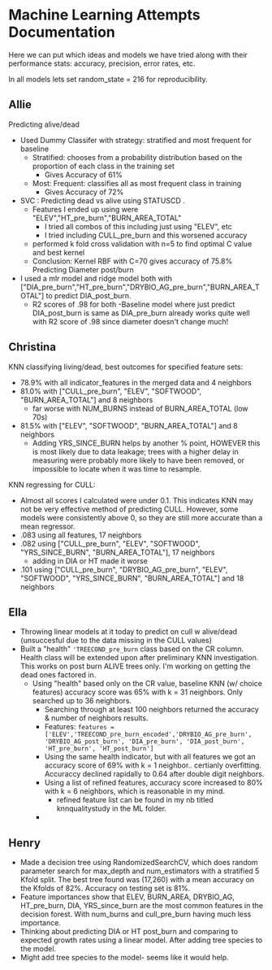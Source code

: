 # Machine Learning Attempts Documentation
Here we can put which ideas and models we have tried along with their performance stats:
accuracy, precision, error rates, etc.  

In all models lets set random_state = 216 for reproducibility.  

## Allie
Predicting alive/dead
- Used Dummy Classifer with strategy: stratified and most frequent for baseline
  - Stratified: chooses from a probability distribution based on the proportion of each class in the training set
      - Gives Accuracy of 61%
  - Most: Frequent: classifies all as most frequent class in training
      - Gives Accuracy of 72%
- SVC : Predicting dead vs alive using STATUSCD .
   - Features I ended up using were "ELEV","HT_pre_burn","BURN_AREA_TOTAL"
      - I tried all combos of this including just using "ELEV", etc
      - I tried including CULL_pre_burn and this worsened accuracy
   - performed k fold cross validation with n=5 to find optimal C value and best kernel
   - Conclusion: Kernel RBF with C=70 gives accuracy of 75.8%
Predicting Diameter post/burn
- I used a mlr model and ridge model both with ["DIA_pre_burn","HT_pre_burn","DRYBIO_AG_pre_burn","BURN_AREA_TOTAL"] to predict DIA_post_burn.
    - R2 scores of .98 for both
 -Baseline model where just predict DIA_post_burn is same as DIA_pre_burn already works quite well with R2 score of .98 since diameter doesn't change much!
## Christina 
KNN classifying living/dead, best outcomes for specified feature sets:
- 78.9% with all indicator_features in the merged data and 4 neighbors
- 81.0% with ["CULL_pre_burn", "ELEV", "SOFTWOOD", "BURN_AREA_TOTAL"] and 8 neighbors
    - far worse with NUM_BURNS instead of BURN_AREA_TOTAL (low 70s)
- 81.5% with ["ELEV", "SOFTWOOD", "BURN_AREA_TOTAL"] and 8 neighbors
    - Adding YRS_SINCE_BURN helps by another % point, HOWEVER this is most likely due to data leakage;
    trees with a higher delay in measuring were probably more likely to have been removed, or impossible
    to locate when it was time to resample.

KNN regressing for CULL:
- Almost all scores I calculated were under 0.1. This indicates KNN may not be very effective method of predicting CULL. However, some models were consistently above 0, so they are still more accurate than a mean regressor.
- .083 using all features, 17 neighbors
- .082 using ["CULL_pre_burn", "ELEV", "SOFTWOOD", "YRS_SINCE_BURN", "BURN_AREA_TOTAL"], 17 neighbors
    - adding in DIA or HT made it worse
- .101 using ["CULL_pre_burn", "DRYBIO_AG_pre_burn", "ELEV", "SOFTWOOD", "YRS_SINCE_BURN", "BURN_AREA_TOTAL"] and 18 neighbors

## Ella
- Throwing linear models at it today to predict on cull w alive/dead (unsuccesful due to the data missing in the CULL values)  
- Built a "health" ```'TREECOND_pre_burn``` class based on the CR column. Health class will be extended upon after preliminary KNN investigation. This works on post burn ALIVE trees only. I'm working on getting the dead ones factored in.  
    - Using "health" based only on the CR value, baseline KNN (w/ choice features) accuracy score was 65% with k = 31 neighbors. Only searched up to 36 neighbors.  
        - Searching through at least 100 neighbors returned the accuracy & number of neighbors results.
        - Features: ```features = ['ELEV','TREECOND_pre_burn_encoded','DRYBIO_AG_pre_burn', 'DRYBIO_AG_post_burn', 'DIA_pre_burn', 'DIA_post_burn',
            'HT_pre_burn', 'HT_post_burn']```
      - Using the same health indicator, but with all features we got an accuracy score of 69% with k = 1 neighbor.. certianly overfitting. Accuraccy declined rapidally to 0.64 after double digit neighbors.
      - Using a list of refined features, accuracy score increased to 80% with k = 6 neighbors, which is reasonable in my mind.
          - refined feature list can be found in my nb titled knnqualitystudy in the ML folder.
      - 

## Henry 
- Made a decision tree using RandomizedSearchCV, which does random parameter search for max_depth and num_estimators with a stratified 5 Kfold split.  The best tree found was (17,260) with a mean accuracy on the Kfolds of 82%.  Accuracy on testing set is 81%.  
- Feature importances show that ELEV, BURN_AREA, DRYBIO_AG, HT_pre_burn, DIA, YRS_since_burn are the most common features in the decision forest.  With num_burns and cull_pre_burn having much less importance.  
- Thinking about predicting DIA or HT post_burn and comparing to expected growth rates using a linear model. After adding tree species to the model.  
- Might add tree species to the model- seems like it would help.  



